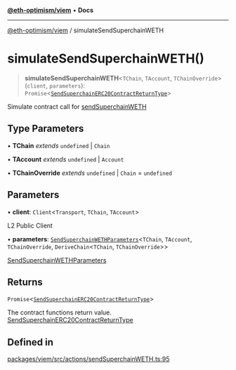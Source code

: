 [**@eth-optimism/viem**](../README.md) • **Docs**

***

[@eth-optimism/viem](../README.md) / simulateSendSuperchainWETH

# simulateSendSuperchainWETH()

> **simulateSendSuperchainWETH**\<`TChain`, `TAccount`, `TChainOverride`\>(`client`, `parameters`): `Promise`\<[`SendSuperchainERC20ContractReturnType`](../type-aliases/SendSuperchainERC20ContractReturnType.md)\>

Simulate contract call for [sendSuperchainWETH](sendSuperchainWETH.md)

## Type Parameters

• **TChain** *extends* `undefined` \| `Chain`

• **TAccount** *extends* `undefined` \| `Account`

• **TChainOverride** *extends* `undefined` \| `Chain` = `undefined`

## Parameters

• **client**: `Client`\<`Transport`, `TChain`, `TAccount`\>

L2 Public Client

• **parameters**: [`SendSuperchainWETHParameters`](../type-aliases/SendSuperchainWETHParameters.md)\<`TChain`, `TAccount`, `TChainOverride`, `DeriveChain`\<`TChain`, `TChainOverride`\>\>

[SendSuperchainWETHParameters](../type-aliases/SendSuperchainWETHParameters.md)

## Returns

`Promise`\<[`SendSuperchainERC20ContractReturnType`](../type-aliases/SendSuperchainERC20ContractReturnType.md)\>

The contract functions return value. [SendSuperchainERC20ContractReturnType](../type-aliases/SendSuperchainERC20ContractReturnType.md)

## Defined in

[packages/viem/src/actions/sendSuperchainWETH.ts:95](https://github.com/ethereum-optimism/ecosystem/blob/6d6302cd415cfc874f1d86fa22a309bdd9314531/packages/viem/src/actions/sendSuperchainWETH.ts#L95)
